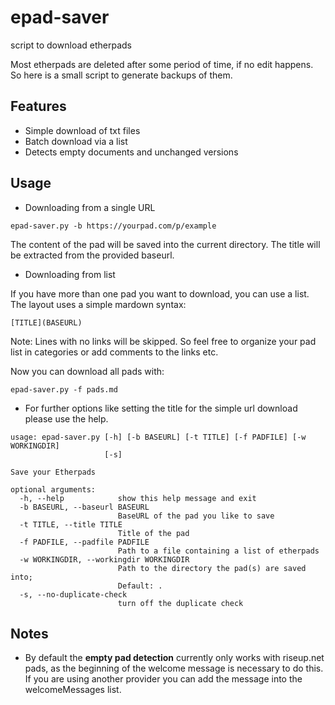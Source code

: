 # epad-saver
script to download etherpads

Most etherpads are deleted after some period of time, if no edit happens. So here is a small script to generate backups of them.

## Features

* Simple download of txt files
* Batch download via a list
* Detects empty documents and unchanged versions

## Usage

* Downloading from a single URL

```
epad-saver.py -b https://yourpad.com/p/example
```
The content of the pad will be saved into the current directory. The title will be extracted from the provided baseurl.

* Downloading from list

If you have more than one pad you want to download, you can use a list. The layout uses a simple mardown syntax:

```
[TITLE](BASEURL)
```
Note: Lines with no links will be skipped. So feel free to organize your pad list in categories or add comments to the links etc.

Now you can download all pads with:
```
epad-saver.py -f pads.md
```

* For further options like setting the title for the simple url download please use the help.

```
usage: epad-saver.py [-h] [-b BASEURL] [-t TITLE] [-f PADFILE] [-w WORKINGDIR]
                     [-s]

Save your Etherpads

optional arguments:
  -h, --help            show this help message and exit
  -b BASEURL, --baseurl BASEURL
                        BaseURL of the pad you like to save
  -t TITLE, --title TITLE
                        Title of the pad
  -f PADFILE, --padfile PADFILE
                        Path to a file containing a list of etherpads
  -w WORKINGDIR, --workingdir WORKINGDIR
                        Path to the directory the pad(s) are saved into;
                        Default: .
  -s, --no-duplicate-check
                        turn off the duplicate check
```

## Notes

* By default the **empty pad detection** currently only works with riseup.net pads, as the beginning of the welcome message is necessary to do this. If you are using another provider you can add the message into the welcomeMessages list.
